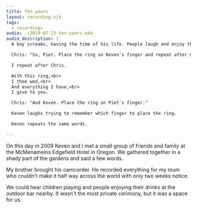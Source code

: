 ```yaml
---
title: Ten years
layout: recording.njk
tags:
  - recordings
audio: ./2019-07-23-ten-years.m4a
audio_description: |
  A boy screams, having the time of his life. People laugh and enjoy their drinks. Bottles klink. All this can be heard in the distance as our officient, Chris, guides us through a few words.

  Chris: "So, Piet. Place the ring on Keven's finger and repeat after me."

  I repeat after Chris.

  With this ring,<br>
  I thee wed,<br>
  And everything I have,<br>
  I give to you.

  Chris: "And Keven. Place the ring on Piet's finger."

  Keven laughs trying to remember which finger to place the ring.

  Keven repeats the same words.

---
```


On this day in 2009 Keven and I met a small group of friends and family at the McMenameins Edgefield Hotel in Oregon. We gathered together in a shady part of the gardens and said a few words.

My brother brought his camcorder. He recorded everything for my mum who couldn't make it half way across the world with only two weeks notice.

We could hear children playing and people enjoying their drinks at the outdoor bar nearby. It wasn't the most private cerimony, but it was a space for us.
